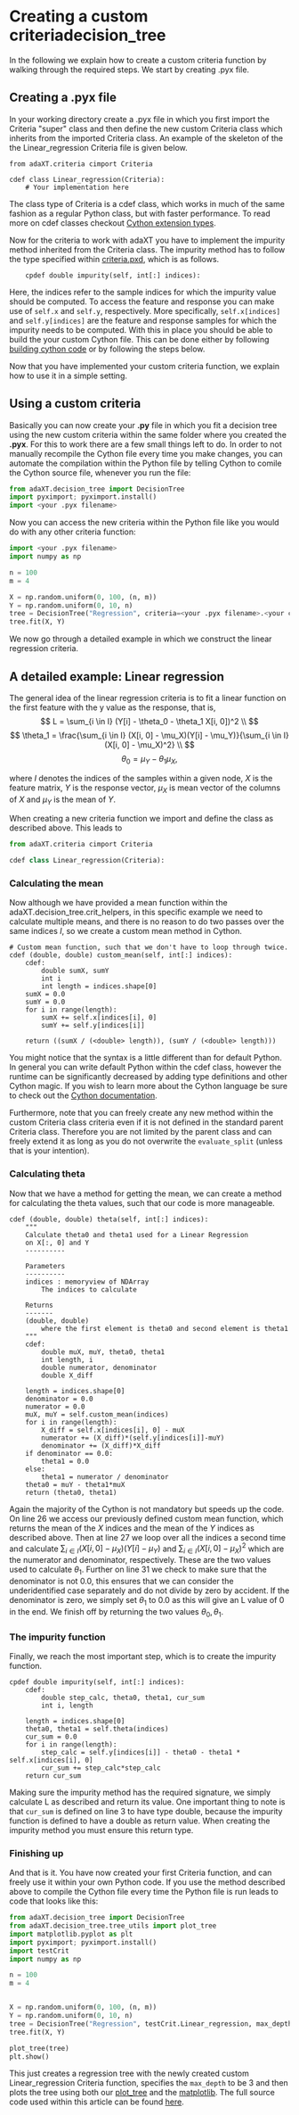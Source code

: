 # Creating a custom criteriadecision_tree

In the following we explain how to create a custom criteria function
by walking through the required steps. We start by creating .pyx file.

## Creating a .pyx file

In your working directory create a .pyx file in which you first import
the Criteria "super" class and then define the new custom Criteria
class which inherits from the imported Criteria class. An example of
the skeleton of the the Linear_regression Criteria file is given
below.

```cython
from adaXT.criteria cimport Criteria

cdef class Linear_regression(Criteria):
    # Your implementation here
```

The class type of Criteria is a cdef class, which works in much of the
same fashion as a regular Python class, but with faster
performance. To read more on cdef classes checkout [Cython extension
types](https://cython.readthedocs.io/en/latest/src/tutorial/cdef_classes.html).

Now for the criteria to work with adaXT you have to implement the
impurity method inherited from the Criteria class. The impurity method
has to follow the type specified within
[criteria.pxd](https://github.com/NiklasPfister/adaXT/blob/main/src/adaXT/criteria/criteria.pxd),
which is as follows.

```cython
    cpdef double impurity(self, int[:] indices):
```

Here, the indices refer to the sample indices for which the impurity
value should be computed. To access the feature and response you can
make use of ```self.x``` and ```self.y```, respectively. More
specifically, ```self.x[indices] ``` and ```self.y[indices]``` are the
feature and response samples for which the impurity needs to be
computed. With this in place you should be able to build the your
custom Cython file. This can be done either by following [building
cython
code](https://cython.readthedocs.io/en/latest/src/quickstart/build.html)
or by following the steps below.

Now that you have implemented your custom criteria function, we
explain how to use it in a simple setting.

## Using a custom criteria

Basically you can now create your **.py** file in which you fit a
decision tree using the new custom criteria within the same folder
where you created the **.pyx**. For this to work there are a few small
things left to do. In order to not manually recompile the Cython file
every time you make changes, you can automate the compilation within
the Python file by telling Cython to comile the Cython source file,
whenever you run the file:

```python
from adaXT.decision_tree import DecisionTree
import pyximport; pyximport.install()
import <your .pyx filename>
```

Now you can access the new criteria within the Python file like you
would do with any other criteria function:

```python
import <your .pyx filename>
import numpy as np

n = 100
m = 4

X = np.random.uniform(0, 100, (n, m))
Y = np.random.uniform(0, 10, n)
tree = DecisionTree("Regression", criteria=<your .pyx filename>.<your cdef class>, max_depth=3)
tree.fit(X, Y)
```

We now go through a detailed example in which we construct the linear
regression criteria.

## A detailed example: Linear regression

The general idea of the linear regression criteria is to fit a linear
function on the first feature with the y value as the response, that
is,
$$
L = \sum_{i \in I} (Y[i] - \theta_0 - \theta_1 X[i, 0])^2 \\
$$
$$
\theta_1 = \frac{\sum_{i \in I} (X[i, 0] - \mu_X)(Y[i] - \mu_Y)}{\sum_{i \in I} (X[i, 0] - \mu_X)^2} \\
$$
$$
\theta_0 = \mu_Y - \theta_1 \mu_X,
$$

where $I$ denotes the indices of the samples within a given node, $X$
is the feature matrix, $Y$ is the response vector, $\mu_X$ is mean
vector of the columns of $X$ and $\mu_Y$ is the mean of $Y$.


When creating a new criteria function we import and define the class
as described above. This leads to

```python
from adaXT.criteria cimport Criteria

cdef class Linear_regression(Criteria):
```

### Calculating the mean

Now although we have provided a mean function within the
adaXT.decision_tree.crit_helpers, in this specific example we need to
calculate multiple means, and there is no reason to do two passes over
the same indices $I$, so we create a custom mean method in Cython.

```cython
# Custom mean function, such that we don't have to loop through twice.
cdef (double, double) custom_mean(self, int[:] indices):
    cdef:
        double sumX, sumY
        int i
        int length = indices.shape[0]
    sumX = 0.0
    sumY = 0.0
    for i in range(length):
        sumX += self.x[indices[i], 0]
        sumY += self.y[indices[i]]

    return ((sumX / (<double> length)), (sumY / (<double> length)))
```

You might notice that the syntax is a little different than for
default Python. In general you can write default Python within the
cdef class, however the runtime can be significantly decreased by
adding type definitions and other Cython magic. If you wish to learn
more about the Cython language be sure to check out the [Cython
documentation](https://cython.readthedocs.io/en/latest/).

Furthermore, note that you can freely create any new method within the
custom Criteria class criteria even if it is not defined in the
standard parent Criteria class. Therefore you are not limited by the
parent class and can freely extend it as long as you do not overwrite
the `evaluate_split` (unless that is your intention).

### Calculating theta

Now that we have a method for getting the mean, we can create a method
for calculating the theta values, such that our code is more
manageable.

```cython linenums="1"
cdef (double, double) theta(self, int[:] indices):
    """
    Calculate theta0 and theta1 used for a Linear Regression
    on X[:, 0] and Y
    ----------

    Parameters
    ----------
    indices : memoryview of NDArray
        The indices to calculate

    Returns
    -------
    (double, double)
        where the first element is theta0 and second element is theta1
    """
    cdef:
        double muX, muY, theta0, theta1
        int length, i
        double numerator, denominator
        double X_diff

    length = indices.shape[0]
    denominator = 0.0
    numerator = 0.0
    muX, muY = self.custom_mean(indices)
    for i in range(length):
        X_diff = self.x[indices[i], 0] - muX
        numerator += (X_diff)*(self.y[indices[i]]-muY)
        denominator += (X_diff)*X_diff
    if denominator == 0.0:
        theta1 = 0.0
    else:
        theta1 = numerator / denominator
    theta0 = muY - theta1*muX
    return (theta0, theta1)
```

Again the majority of the Cython is not mandatory but speeds up the
code.  On line 26 we access our previously defined custom mean
function, which returns the mean of the $X$ indices and the mean of
the $Y$ indices as described above. Then at line 27 we loop over all
the indices a second time and calculate $\sum_{i \in I} (X[i, 0] -
\mu_X) (Y[i] - \mu_Y)$ and $\sum_{i \in I} (X[i, 0] - \mu_X)^2$ which
are the numerator and denominator, respectively. These are the two
values used to calculate $\theta_1$. Further on line 31 we check to
make sure that the denominator is not 0.0, this ensures that we can
consider the underidentified case separately and do not divide by zero
by accident. If the denominator is zero, we simply set $\theta_1$ to
0.0 as this will give an L value of 0 in the end. We finish off by
returning the two values $\theta_0,\theta_1$.


### The impurity function

Finally, we reach the most important step, which is to create the
impurity function.

```cython linenums="1"
cpdef double impurity(self, int[:] indices):
    cdef:
        double step_calc, theta0, theta1, cur_sum
        int i, length

    length = indices.shape[0]
    theta0, theta1 = self.theta(indices)
    cur_sum = 0.0
    for i in range(length):
        step_calc = self.y[indices[i]] - theta0 - theta1 * self.x[indices[i], 0]
        cur_sum += step_calc*step_calc
    return cur_sum
```

Making sure the impurity method has the required signature, we simply
calculate L as described and return its value. One important thing to
note is that `cur_sum` is defined on line 3 to have type double,
because the impurity function is defined to have a double as return
value. When creating the impurity method you must ensure this return
type.

### Finishing up

And that is it. You have now created your first Criteria function, and
can freely use it within your own Python code. If you use the method
described above to compile the Cython file every time the Python file
is run leads to code that looks like this:

```python
from adaXT.decision_tree import DecisionTree
from adaXT.decision_tree.tree_utils import plot_tree
import matplotlib.pyplot as plt
import pyximport; pyximport.install()
import testCrit
import numpy as np

n = 100
m = 4


X = np.random.uniform(0, 100, (n, m))
Y = np.random.uniform(0, 10, n)
tree = DecisionTree("Regression", testCrit.Linear_regression, max_depth=3)
tree.fit(X, Y)

plot_tree(tree)
plt.show()
```

This just creates a regression tree with the newly created custom
Linear_regression Criteria function, specifies the `max_depth` to be 3
and then plots the tree using both our
[plot_tree](../api_docs/tree_utils.md#adaXT.decision_tree.tree_utils.plot_tree) and the
[matplotlib](https://matplotlib.org/). The full source code used
within this article can be found
[here](https://github.com/NiklasPfister/adaXT/tree/Documentation/docs/assets/examples/linear_regression).
